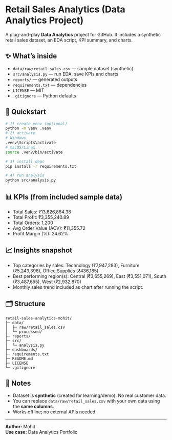# Retail Sales Analytics (Data Analytics Project)

A plug-and-play **Data Analytics** project for GitHub. It includes a synthetic retail sales dataset, an EDA script, KPI summary, and charts.

## ✨ What’s inside
- `data/raw/retail_sales.csv` — sample dataset (synthetic)
- `src/analysis.py` — run EDA, save KPIs and charts
- `reports/` — generated outputs
- `requirements.txt` — dependencies
- `LICENSE` — MIT
- `.gitignore` — Python defaults

## 🚀 Quickstart
```bash
# 1) create venv (optional)
python -m venv .venv
# 2) activate
# Windows
.venv\Scripts\activate
# macOS/Linux
source .venv/bin/activate

# 3) install deps
pip install -r requirements.txt

# 4) run analysis
python src/analysis.py
```

## 📊 KPIs (from included sample data)
- Total Sales: ₹13,626,864.38
- Total Profit: ₹3,355,240.89
- Total Orders: 1,200
- Avg Order Value (AOV): ₹11,355.72
- Profit Margin (%): 24.62%

## 📈 Insights snapshot
- Top categories by sales: Technology (₹7,947,283), Furniture (₹5,243,396), Office Supplies (₹436,185)
- Best performing region(s): Central (₹3,655,269), East (₹3,551,071), South (₹3,487,655), West (₹2,932,870)
- Monthly sales trend included as chart after running the script.

## 🗂️ Structure
```
retail-sales-analytics-mohit/
├─ data/
│  ├─ raw/retail_sales.csv
│  └─ processed/
├─ reports/
├─ src/
│  └─ analysis.py
├─ dashboards/
├─ requirements.txt
├─ README.md
├─ LICENSE
└─ .gitignore
```

## 📝 Notes
- Dataset is **synthetic** (created for learning/demo). No real customer data.
- You can replace `data/raw/retail_sales.csv` with your own data using the **same columns**.
- Works offline; no external APIs needed.

---

**Author:** Mohit  
**Use case:** Data Analytics Portfolio
